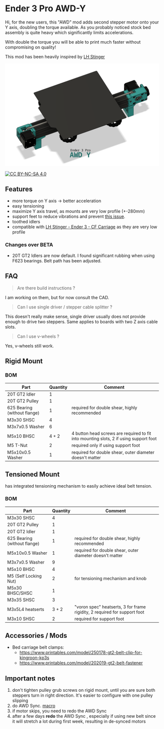 
# Ender 3 Pro AWD-Y

Hi, for the new users, this "AWD" mod adds second stepper motor onto your Y axis, doubling the torque available. As you probably noticed stock bed assembly is quite heavy which significantly limits accelerations. 

With double the torque you will be able to print much faster without compromising on quality!

This mod has been heavily inspired by [LH Stinger](https://github.com/lhndo/LH-Stinger/tree/main)

![Image of Y axis with two stepper motors](Images/cover.png)  

[![CC BY-NC-SA 4.0][cc-by-nc-sa-shield]][cc-by-nc-sa]

[cc-by-nc-sa]: http://creativecommons.org/licenses/by-nc-sa/4.0/
[cc-by-nc-sa-image]: https://licensebuttons.net/l/by-nc-sa/4.0/88x31.png
[cc-by-nc-sa-shield]: https://img.shields.io/badge/License-CC%20BY--NC--SA%204.0-lightgrey.svg

## Features
- more torque on Y axis -> better acceleration
- easy tensioning
- maximize Y axis travel, as mounts are very low profile (+-280mm)
- support feet to reduce vibrations and prevent [this issue](https://youtu.be/1tBwaWnOHKY?si=pGgoMI5P9Bu9fiOg&t=324).
- toothed idlers
- compatible with [LH Stinger - Ender 3 - CF Carriage](https://discord.com/channels/1167067314781429831/1209625504425054271) as they are very low profile

### Changes over BETA
- 20T GT2 Idlers are now default. I found significant rubbing when using F623 bearings. Belt path has been adjusted.

## FAQ

> Are there build instructions ? 

I am working on them, but for now consult the CAD.

> Can I use single driver / stepper cable splitter ?

This doesn't really make sense, single driver usually does not provide enough to drive two steppers. Same applies to boards with two Z axis cable slots.

> Can I use v-wheels ?

Yes, v-wheels still work. 

## Rigid Mount 


### BOM

| Part                         | Quantity | Comment                                                                               |
| ---------------------------- | -------- | ------------------------------------------------------------------------------------- |
| 20T GT2 Idler                | 1        |                                                                                       |
| 20T GT2 Pulley               | 1        |                                                                                       |
| 625 Bearing (without flange) | 1        | required for double shear, highly recommended                                     |
| M3x30 SHSC                   | 4        |                                                                                       |
| M3x7x0.5 Washer              | 6        |                                                                                       |
| M5x10 BHSC                   | 4 + 2    | 4 button head screws are required to fit into mounting slots, 2 if using support foot |
| M5 T-Nut                     | 2        | required only if using support foot                                                   |
| M5x10x0.5 Washer             | 1        | required for double shear, outer diameter doesn't matter                              |

## Tensioned Mount

has integrated tensioning mechanism to easily achieve ideal belt tension.

### BOM
| Part                         | Quantity| Comment                                                                   |
| ---------------------------- | ------- | ------------------------------------------------------------------------- |
| M3x30 SHSC                   | 4       |                                                                           |
| 20T GT2 Pulley               | 1       |                                                                           |
| 20T GT2 Idler                | 1       |                                                                           |
| 625 Bearing (without flange) | 1       | required for double shear, highly recommended                             |
| M5x10x0.5 Washer             | 1       | required for double shear, outer diameter doesn't matter                  |
| M3x7x0.5 Washer              | 9       |                                                                           |
| M5x10 BHSC                   | 4       |                                                                           |
| M5 (Self Locking Nut)        | 2       | for tensioning mechanism and knob                                         |
| M5x30 BHSC/SHSC              | 1       |                                                                           |
| M3x35 SHSC                   | 3       |                                                                           |
| M3x5L4 heatserts             | 3 + 2   | "voron spec" heatserts, 3 for frame rigidity, 2 required for support foot |
| M3x10 SHSC                   | 2       | required for support foot                                                 |


## Accessories / Mods

- Bed carriage belt clamps: 
  - https://www.printables.com/model/250178-gt2-belt-clip-for-kingroon-kp3s
  - https://www.printables.com/model/202019-gt2-belt-fastener




## Important notes

1. don't tighten pulley grub screws on rigid mount, until you are sure both steppers turn in right direction. It's easier to configure with one pulley slipping
2. do AWD Sync. [macro](https://github.com/lhndo/LH-Stinger/blob/main/Config/Klipper_Config/mymacros.cfg#L773)
3. if motor skips, you need to redo the AWD Sync
4. after a few days **redo** the AWD Sync , especially if using new belt since it will stretch a lot during first week, resulting in de-synced motors

